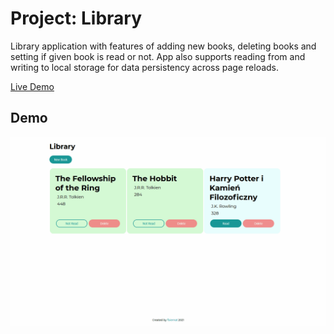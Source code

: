 # Project: Library
Library application with features of adding new books, deleting books and setting if given book is read or not. App also supports reading from and writing to local storage for data persistency across page reloads.

[Live Demo](https://fbiernat.github.io/odin-project/javascript/organizing-js-code/PROJECT-library/index.html)

## Demo

![Demo](img/demo.gif)
